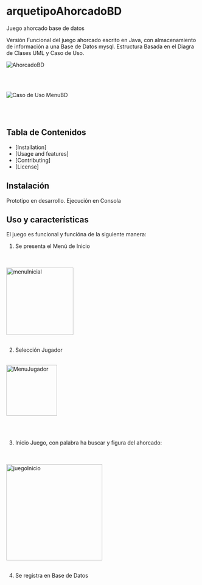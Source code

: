 # arquetipoAhorcadoBD
 Juego ahorcado base de datos
 
 Versión Funcional del juego ahorcado escrito en Java, con almacenamiento de 
información  a una Base de Datos mysql.
Estructura Basada en el Diagra de Clases UML y Caso de Uso.

![AhorcadoBD](https://user-images.githubusercontent.com/108556884/235373105-0fb04e45-72fd-4f74-aea0-6ea5982a47a5.png)

<br>
<br>


![Caso de Uso MenuBD](https://user-images.githubusercontent.com/108556884/235373189-862c5b5d-95b5-491a-8634-d435ea9f0973.png)


<br>
<br>

## Tabla de Contenidos

- [Installation]
- [Usage and features]
- [Contributing]
- [License]

## Instalación
Prototipo en desarrollo. Ejecución en Consola

## Uso y características

El juego es funcional y funcióna de la siguiente manera:

1. Se presenta el Menú de Inicio

<br>
<br>

<img width="176" alt="menuInicial" src="https://user-images.githubusercontent.com/108556884/235374814-546520b4-3877-4aed-8105-843fe1cb5eea.png">


<br>
<br>

2. Selección Jugador
<br><br>

<img width="133" alt="MenuJugador" src="https://user-images.githubusercontent.com/108556884/235374937-49dd6b5a-c9ea-4baa-82ef-6fe707b45a4a.png">

<br><br>

3. Inicio Juego, con palabra ha buscar y figura del ahorcado:

<br>
<br>

<img width="252" alt="juegoInicio" src="https://user-images.githubusercontent.com/108556884/235375243-208b5666-43cc-4ef9-b258-bb39734b4c79.png">

<br>
<br>

4. Se registra en Base de Datos

















